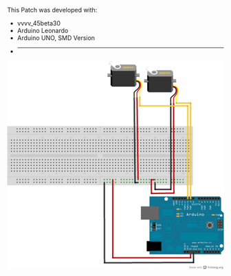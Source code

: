This Patch was developed with:
* vvvv_45beta30
* Arduino Leonardo
* Arduino UNO, SMD Version
* _ _ _

![imagename](div/Servomotor.png)
